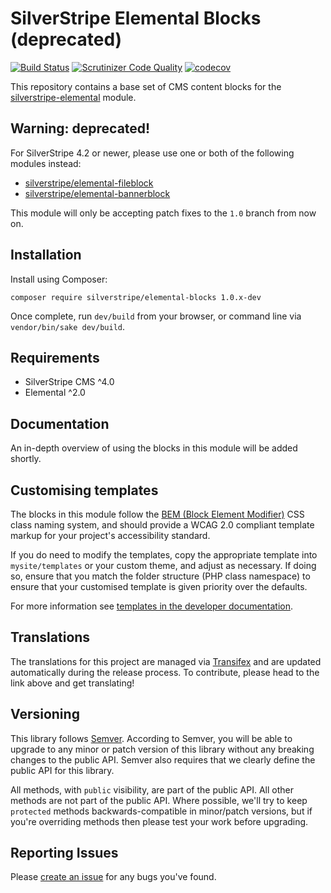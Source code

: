 # SilverStripe Elemental Blocks (deprecated)

[![Build Status](http://img.shields.io/travis/silverstripe/silverstripe-elemental-blocks.svg?style=flat)](https://travis-ci.org/silverstripe/silverstripe-elemental-blocks)
[![Scrutinizer Code Quality](https://scrutinizer-ci.com/g/silverstripe/silverstripe-elemental-blocks/badges/quality-score.png?b=master)](https://scrutinizer-ci.com/g/silverstripe/silverstripe-elemental-blocks/?branch=master)
[![codecov](https://codecov.io/gh/silverstripe/silverstripe-elemental-blocks/branch/master/graph/badge.svg)](https://codecov.io/gh/silverstripe/silverstripe-elemental-blocks)

This repository contains a base set of CMS content blocks for the [silverstripe-elemental](https://github.com/dnadesign/silverstripe-elemental) module.

## Warning: deprecated!

For SilverStripe 4.2 or newer, please use one or both of the following modules instead:

* [silverstripe/elemental-fileblock](https://github.com/silverstripe/silverstripe-elemental-fileblock)
* [silverstripe/elemental-bannerblock](https://github.com/silverstripe/silverstripe-elemental-bannerblock)

This module will only be accepting patch fixes to the `1.0` branch from now on.

## Installation

Install using Composer:

```
composer require silverstripe/elemental-blocks 1.0.x-dev
```

Once complete, run `dev/build` from your browser, or command line via `vendor/bin/sake dev/build`.

## Requirements

* SilverStripe CMS ^4.0
* Elemental ^2.0

## Documentation

An in-depth overview of using the blocks in this module will be added shortly.

## Customising templates

The blocks in this module follow the [BEM (Block Element Modifier)](http://getbem.com/) CSS class naming system, and
should provide a WCAG 2.0 compliant template markup for your project's accessibility standard.

If you do need to modify the templates, copy the appropriate template into `mysite/templates` or your custom theme, and
adjust as necessary. If doing so, ensure that you match the folder structure (PHP class namespace) to ensure that your
customised template is given priority over the defaults.

For more information see [templates in the developer documentation](https://docs.silverstripe.org/en/4/developer_guides/templates/).

## Translations

The translations for this project are managed via [Transifex](https://www.transifex.com/silverstripe/silverstripe-elemental-blocks)
and are updated automatically during the release process. To contribute, please head to the link above and get
translating!

## Versioning

This library follows [Semver](http://semver.org). According to Semver, you will be able to upgrade to any minor or patch version of this library without any breaking changes to the public API. Semver also requires that we clearly define the public API for this library.

All methods, with `public` visibility, are part of the public API. All other methods are not part of the public API. Where possible, we'll try to keep `protected` methods backwards-compatible in minor/patch versions, but if you're overriding methods then please test your work before upgrading.

## Reporting Issues

Please [create an issue](http://github.com/silverstripe/silverstripe-elemental-blocks/issues/new) for any bugs you've found.
